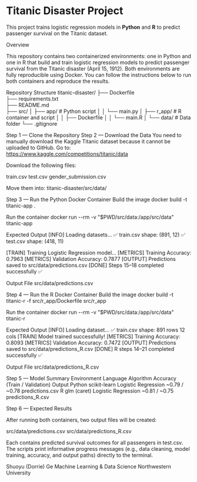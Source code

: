 # Titanic Disaster Project

This project trains logistic regression models in **Python** and **R** to predict passenger survival on the Titanic dataset.

Overview

This repository contains two containerized environments: one in Python and one in R that build and train logistic regression models to predict passenger survival from the Titanic disaster (April 15, 1912). Both environments are fully reproducible using Docker.
You can follow the instructions below to run both containers and reproduce the results.

Repository Structure
titanic-disaster/
├── Dockerfile                
├── requirements.txt           
├── README.md                  
├── src/
│   ├── app/                   # Python script
│   │   └── main.py
│   ├── r_app/                 # R container and script
│   │   ├── Dockerfile
│   │   └── main.R
│   └── data/                  # Data folder
└── .gitignore

Step 1 — Clone the Repository
Step 2 — Download the Data
You need to manually download the Kaggle Titanic dataset because it cannot be uploaded to GitHub. Go to: https://www.kaggle.com/competitions/titanic/data

Download the following files:

train.csv
test.csv
gender_submission.csv

Move them into: titanic-disaster/src/data/

Step 3 — Run the Python Docker Container
Build the image
docker build -t titanic-app .

Run the container
docker run --rm -v "$PWD/src/data:/app/src/data" titanic-app

Expected Output
[INFO] Loading datasets...
✅ train.csv shape: (891, 12)
✅ test.csv shape: (418, 11)

[TRAIN] Training Logistic Regression model...
[METRICS] Training Accuracy: 0.7963
[METRICS] Validation Accuracy: 0.7877
[OUTPUT] Predictions saved to src/data/predictions.csv
[DONE] Steps 15–18 completed successfully ✅

Output File
src/data/predictions.csv

Step 4 — Run the R Docker Container
Build the image
docker build -t titanic-r -f src/r_app/Dockerfile src/r_app

Run the container
docker run --rm -v "$PWD/src/data:/app/src/data" titanic-r

Expected Output
[INFO] Loading dataset...
✅ train.csv shape: 891 rows 12 cols
[TRAIN] Model trained successfully!
[METRICS] Training Accuracy:  0.8093
[METRICS] Validation Accuracy: 0.7472
[OUTPUT] Predictions saved to src/data/predictions_R.csv
[DONE] R steps 14–21 completed successfully ✅

Output File
src/data/predictions_R.csv

Step 5 — Model Summary
Environment	Language	Algorithm	Accuracy (Train / Validation)	Output
Python	scikit-learn	Logistic Regression	~0.79 / ~0.78	predictions.csv
R	glm (caret)	Logistic Regression	~0.81 / ~0.75	predictions_R.csv

Step 6 — Expected Results

After running both containers, two output files will be created:

src/data/predictions.csv
src/data/predictions_R.csv


Each contains predicted survival outcomes for all passengers in test.csv.
The scripts print informative progress messages (e.g., data cleaning, model training, accuracy, and output paths) directly to the terminal.



Shuoyu (Dorrie) Ge
Machine Learning & Data Science
Northwestern University
